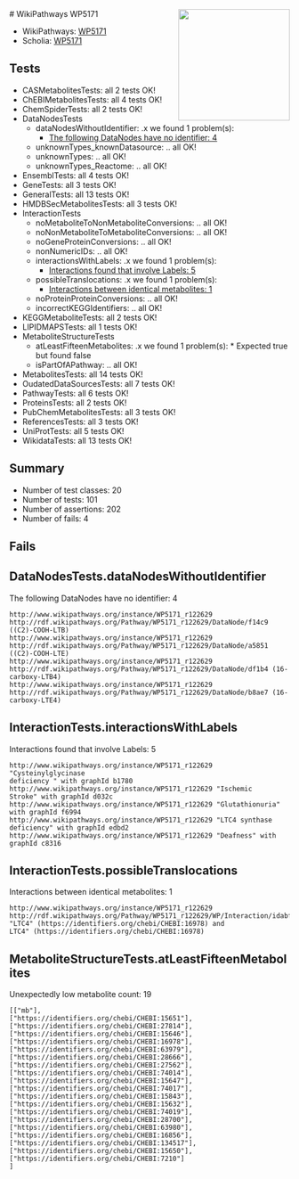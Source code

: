 <img style="float: right; width: 200px" src="https://upload.wikimedia.org/wikipedia/commons/thumb/8/83/Wplogo_with_text_500.png/640px-Wplogo_with_text_500.png" />
# WikiPathways WP5171

* WikiPathways: [WP5171](https://new.wikipathways.org/pathways/WP5171)
* Scholia: [WP5171](https://scholia.toolforge.org/wikipathways/WP5171)
## Tests
* CASMetabolitesTests: all 2 tests OK!
* ChEBIMetabolitesTests: all 4 tests OK!
* ChemSpiderTests: all 2 tests OK!
* DataNodesTests
    * dataNodesWithoutIdentifier: .x we found 1 problem(s):
        * [The following DataNodes have no identifier: 4](#d2d32fa3)
    * unknownTypes_knownDatasource: .. all OK!
    * unknownTypes: .. all OK!
    * unknownTypes_Reactome: .. all OK!
* EnsemblTests: all 4 tests OK!
* GeneTests: all 3 tests OK!
* GeneralTests: all 13 tests OK!
* HMDBSecMetabolitesTests: all 3 tests OK!
* InteractionTests
    * noMetaboliteToNonMetaboliteConversions: .. all OK!
    * noNonMetaboliteToMetaboliteConversions: .. all OK!
    * noGeneProteinConversions: .. all OK!
    * nonNumericIDs: .. all OK!
    * interactionsWithLabels: .x we found 1 problem(s):
        * [Interactions found that involve Labels: 5](#630d267c)
    * possibleTranslocations: .x we found 1 problem(s):
        * [Interactions between identical metabolites: 1](#d59038c4)
    * noProteinProteinConversions: .. all OK!
    * incorrectKEGGIdentifiers: .. all OK!
* KEGGMetaboliteTests: all 2 tests OK!
* LIPIDMAPSTests: all 1 tests OK!
* MetaboliteStructureTests
    * atLeastFifteenMetabolites: .x we found 1 problem(s):
            * Expected true but found false
    * isPartOfAPathway: .. all OK!
* MetabolitesTests: all 14 tests OK!
* OudatedDataSourcesTests: all 7 tests OK!
* PathwayTests: all 6 tests OK!
* ProteinsTests: all 2 tests OK!
* PubChemMetabolitesTests: all 3 tests OK!
* ReferencesTests: all 3 tests OK!
* UniProtTests: all 5 tests OK!
* WikidataTests: all 13 tests OK!


## Summary

* Number of test classes: 20
* Number of tests: 101
* Number of assertions: 202
* Number of fails: 4

## Fails

<a name="d2d32fa3" />

## DataNodesTests.dataNodesWithoutIdentifier

The following DataNodes have no identifier: 4
```
http://www.wikipathways.org/instance/WP5171_r122629 http://rdf.wikipathways.org/Pathway/WP5171_r122629/DataNode/f14c9 ((C2)-COOH-LTB)
http://www.wikipathways.org/instance/WP5171_r122629 http://rdf.wikipathways.org/Pathway/WP5171_r122629/DataNode/a5851 ((C2)-COOH-LTE)
http://www.wikipathways.org/instance/WP5171_r122629 http://rdf.wikipathways.org/Pathway/WP5171_r122629/DataNode/df1b4 (16-carboxy-LTB4)
http://www.wikipathways.org/instance/WP5171_r122629 http://rdf.wikipathways.org/Pathway/WP5171_r122629/DataNode/b8ae7 (16-carboxy-LTE4)
```

<a name="630d267c" />

## InteractionTests.interactionsWithLabels

Interactions found that involve Labels: 5
```
http://www.wikipathways.org/instance/WP5171_r122629 "Cysteinylglycinase 
deficiency " with graphId b1780
http://www.wikipathways.org/instance/WP5171_r122629 "Ischemic
Stroke" with graphId d032c
http://www.wikipathways.org/instance/WP5171_r122629 "Glutathionuria" with graphId f6994
http://www.wikipathways.org/instance/WP5171_r122629 "LTC4 synthase
deficiency" with graphId edbd2
http://www.wikipathways.org/instance/WP5171_r122629 "Deafness" with graphId c8316
```

<a name="d59038c4" />

## InteractionTests.possibleTranslocations

Interactions between identical metabolites: 1
```
http://www.wikipathways.org/instance/WP5171_r122629 http://rdf.wikipathways.org/Pathway/WP5171_r122629/WP/Interaction/idabf0aac0 "LTC4" (https://identifiers.org/chebi/CHEBI:16978) and 
LTC4" (https://identifiers.org/chebi/CHEBI:16978)
```

<a name="3b0f947d" />

## MetaboliteStructureTests.atLeastFifteenMetabolites

Unexpectedly low metabolite count: 19

```
[["mb"],
["https://identifiers.org/chebi/CHEBI:15651"],
["https://identifiers.org/chebi/CHEBI:27814"],
["https://identifiers.org/chebi/CHEBI:15646"],
["https://identifiers.org/chebi/CHEBI:16978"],
["https://identifiers.org/chebi/CHEBI:63979"],
["https://identifiers.org/chebi/CHEBI:28666"],
["https://identifiers.org/chebi/CHEBI:27562"],
["https://identifiers.org/chebi/CHEBI:74014"],
["https://identifiers.org/chebi/CHEBI:15647"],
["https://identifiers.org/chebi/CHEBI:74017"],
["https://identifiers.org/chebi/CHEBI:15843"],
["https://identifiers.org/chebi/CHEBI:15632"],
["https://identifiers.org/chebi/CHEBI:74019"],
["https://identifiers.org/chebi/CHEBI:28700"],
["https://identifiers.org/chebi/CHEBI:63980"],
["https://identifiers.org/chebi/CHEBI:16856"],
["https://identifiers.org/chebi/CHEBI:134517"],
["https://identifiers.org/chebi/CHEBI:15650"],
["https://identifiers.org/chebi/CHEBI:7210"]
]
```

